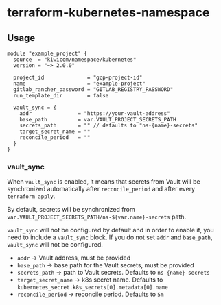 # terraform-kubernetes-namespace

## Usage

```hcl-terraform
module "example_project" {
  source  = "kiwicom/namespace/kubernetes"
  version = "~> 2.0.0"

  project_id              = "gcp-project-id"
  name                    = "example-project"
  gitlab_rancher_password = "GITLAB_REGISTRY_PASSWORD"
  run_template_dir        = false
  
  vault_sync = {
    addr               = "https://your-vault-address"
    base_path          = var.VAULT_PROJECT_SECRETS_PATH
    secrets_path       = "" // defaults to "ns-{name}-secrets"
    target_secret_name = ""
    reconcile_period   = ""
  }
}
```

### vault_sync

When `vault_sync` is enabled, it means that secrets from Vault will be synchronized automatically after `reconcile_period` and after every `terraform apply`.

By default, secrets will be synchronized from `var.VAULT_PROJECT_SECRETS_PATH/ns-${var.name}-secrets` path.

`vault_sync` will not be configured by default and in order to enable it, you need to include a `vault_sync` block. If you do not set `addr` and `base_path`, `vault_sync` will not be configured.

* `addr` -> Vault address, must be provided
* `base_path` -> base path for the Vault secrets, must be provided
* `secrets_path` -> path to Vault secrets. Defaults to `ns-{name}-secrets`
* `target_secret_name` -> k8s secret name. Defaults to `kubernetes_secret.k8s_secrets[0].metadata[0].name`
* `reconcile_period` -> reconcile period. Defaults to `5m`
